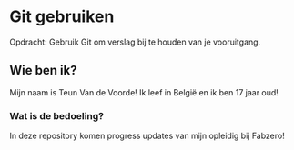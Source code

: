 # Git gebruiken

Opdracht: Gebruik Git om verslag bij te houden van je vooruitgang.


## Wie ben ik?

Mijn naam is Teun Van de Voorde!
Ik leef in België en ik ben 17 jaar oud!

### Wat is de bedoeling?

In deze repository komen progress updates van mijn opleidig bij Fabzero!

